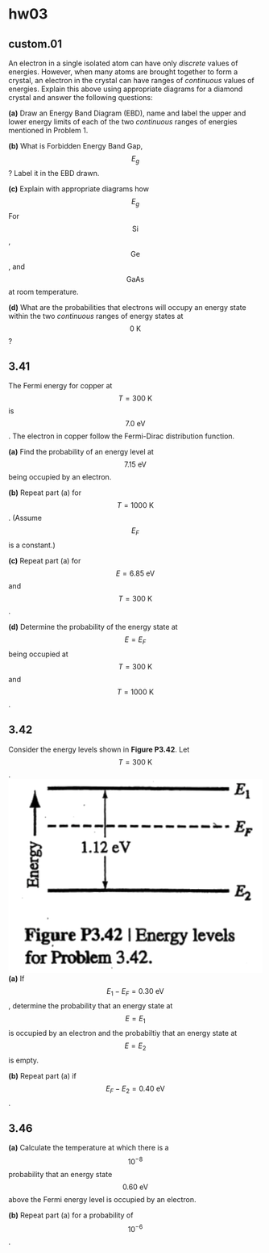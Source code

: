 # hw03

## custom.01
An electron in a single isolated atom can have only *discrete* values of energies. However, when many atoms are brought together to form a crystal, an electron in the crystal can have ranges of *continuous* values of energies. Explain this above using appropriate diagrams for a diamond crystal and answer the following questions:

**(a)** Draw an Energy Band Diagram (EBD), name and label the upper and lower energy limits of each of the two *continuous* ranges of energies mentioned in Problem 1.

**(b)** What is Forbidden Energy Band Gap, $$E_g$$? Label it in the EBD drawn.

**(c)** Explain with appropriate diagrams how $$E_g$$ For $$\text{Si}$$, $$\text{Ge}$$, and $$\text{GaAs}$$ at room temperature.

**(d)** What are the probabilities that electrons will occupy an energy state within the two *continuous* ranges of energy states at $$0\:\text{K}$$?


## 3.41
The Fermi energy for copper at $$T=300\:\text{K}$$ is $$7.0\:\text{eV}$$. The electron in copper follow the Fermi-Dirac distribution function.

**(a)** Find the probability of an energy level at $$7.15\:\text{eV}$$ being occupied by an electron.

**(b)** Repeat part (a) for $$T=1000\:\text{K}$$. (Assume $$E_F$$ is a constant.)

**(c)** Repeat part (a) for $$E=6.85\:\text{eV}$$ and $$T=300\:\text{K}$$.

**(d)** Determine the probability of the energy state at $$E=E_F$$ being occupied at $$T=300\:\text{K}$$ and $$T=1000\:\text{K}$$.


## 3.42
Consider the energy levels shown in __Figure P3.42__. Let $$T=300\:\text{K}$$.
![fig01](hw03/hw03-fig01.png)
**(a)** If $$E_1-E_F=0.30\:\text{eV}$$, determine the probability that an energy state at $$E=E_1$$ is occupied by an electron and the probabiltiy that an energy state at $$E=E_2$$ is empty.

**(b)** Repeat part (a) if $$E_F-E_2=0.40\:\text{eV}$$.


## 3.46
**(a)** Calculate the temperature at which there is a $$10^{-8}$$ probability that an energy state $$0.60\:\text{eV}$$ above the Fermi energy level is occupied by an electron.

**(b)** Repeat part (a) for a probability of $$10^{-6}$$.

